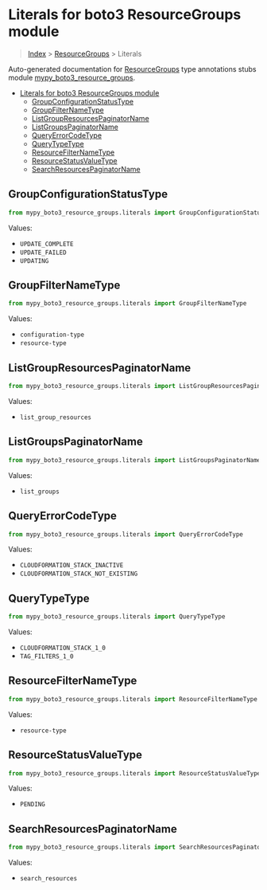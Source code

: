 # Literals for boto3 ResourceGroups module

> [Index](..) > [ResourceGroups](.) > Literals

Auto-generated documentation for
[ResourceGroups](https://boto3.amazonaws.com/v1/documentation/api/1.17.72/reference/services/resource-groups.html#ResourceGroups)
type annotations stubs module
[mypy_boto3_resource_groups](https://pypi.org/project/mypy-boto3-resource-groups/).

- [Literals for boto3 ResourceGroups module](#literals-for-boto3-resourcegroups-module)
  - [GroupConfigurationStatusType](#groupconfigurationstatustype)
  - [GroupFilterNameType](#groupfilternametype)
  - [ListGroupResourcesPaginatorName](#listgroupresourcespaginatorname)
  - [ListGroupsPaginatorName](#listgroupspaginatorname)
  - [QueryErrorCodeType](#queryerrorcodetype)
  - [QueryTypeType](#querytypetype)
  - [ResourceFilterNameType](#resourcefilternametype)
  - [ResourceStatusValueType](#resourcestatusvaluetype)
  - [SearchResourcesPaginatorName](#searchresourcespaginatorname)

## GroupConfigurationStatusType

```python
from mypy_boto3_resource_groups.literals import GroupConfigurationStatusType
```

Values:

- `UPDATE_COMPLETE`
- `UPDATE_FAILED`
- `UPDATING`

## GroupFilterNameType

```python
from mypy_boto3_resource_groups.literals import GroupFilterNameType
```

Values:

- `configuration-type`
- `resource-type`

## ListGroupResourcesPaginatorName

```python
from mypy_boto3_resource_groups.literals import ListGroupResourcesPaginatorName
```

Values:

- `list_group_resources`

## ListGroupsPaginatorName

```python
from mypy_boto3_resource_groups.literals import ListGroupsPaginatorName
```

Values:

- `list_groups`

## QueryErrorCodeType

```python
from mypy_boto3_resource_groups.literals import QueryErrorCodeType
```

Values:

- `CLOUDFORMATION_STACK_INACTIVE`
- `CLOUDFORMATION_STACK_NOT_EXISTING`

## QueryTypeType

```python
from mypy_boto3_resource_groups.literals import QueryTypeType
```

Values:

- `CLOUDFORMATION_STACK_1_0`
- `TAG_FILTERS_1_0`

## ResourceFilterNameType

```python
from mypy_boto3_resource_groups.literals import ResourceFilterNameType
```

Values:

- `resource-type`

## ResourceStatusValueType

```python
from mypy_boto3_resource_groups.literals import ResourceStatusValueType
```

Values:

- `PENDING`

## SearchResourcesPaginatorName

```python
from mypy_boto3_resource_groups.literals import SearchResourcesPaginatorName
```

Values:

- `search_resources`

